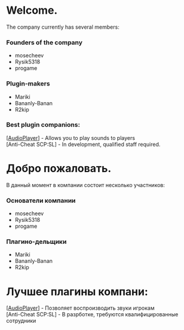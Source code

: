# Welcome.
The company currently has several members:
### Founders of the company
- mosecheev
- Rysik5318
- progame
### Plugin-makers
- Mariki
- Bananly-Banan
- R2kip
### Best plugin companions:
[[AudioPlayer](https://github.com/Edren-Baton-Team/AudioPlayer)] - Allows you to play sounds to players<br>
[Anti-Cheat SCP:SL] - In development, qualified staff required.


# Добро пожаловать.
В данный момент в компании состоит несколько участников:
### Основатели компании
- mosecheev
- Rysik5318
- progame
### Плагино-дельщики
- Mariki
- Bananly-Banan
- R2kip
# Лучшее плагины компани:
[[AudioPlayer](https://github.com/Edren-Baton-Team/AudioPlayer)] - Позволяет воспроизводить звуки игрокам<br>
[Anti-Cheat SCP:SL] - В разрботке, требуются квалифицированные сотрудники
